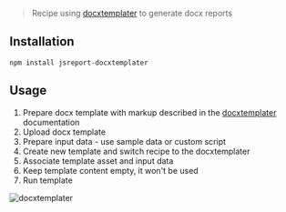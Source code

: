 > Recipe using [docxtemplater](https://github.com/open-xml-templating/docxtemplater) to generate docx reports

## Installation

```
npm install jsreport-docxtemplater
```

## Usage

1. Prepare docx template with markup described in the [docxtemplater](https://github.com/open-xml-templating/docxtemplater) documentation
2. Upload docx template 
3. Prepare input data - use sample data or custom script
4. Create new template and switch recipe to the docxtemplater
5. Associate template asset and input data
6. Keep template content empty, it won't be used
7. Run template

![docxtemplater](https://jsreport.net/img/docxtemplater.gif)